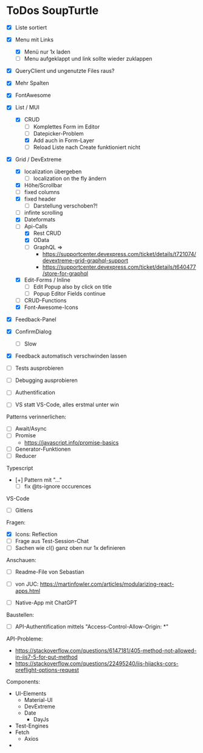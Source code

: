 # ToDos SoupTurtle

- [x] Liste sortiert
- [x] Menu mit Links
  - [x] Menü nur 1x laden
  - [ ] Menu aufgeklappt und link sollte wieder zuklappen
- [x] QueryClient und ungenutzte Files raus?
- [x] Mehr Spalten
- [x] FontAwesome
- [x] List / MUI
  - [x] CRUD
    - [ ] Komplettes Form im Editor
    - [ ] Datepicker-Problem
    - [x] Add auch in Form-Layer
    - [ ] Reload Liste nach Create funktioniert nicht
- [x] Grid / DevExtreme
  - [x] localization übergeben
    - [ ] localization on the fly ändern
  - [x] Höhe/Scrollbar
  - [ ] fixed columns
  - [x] fixed header
    - [ ] Darstellung verschoben?!
  - [ ] infinte scrolling
  - [x] Dateformats
  - [ ] Api-Calls
    - [x] Rest CRUD
    - [x] OData
    - [ ] GraphQL => 
      - https://supportcenter.devexpress.com/ticket/details/t721074/devextreme-grid-graphql-support
      - https://supportcenter.devexpress.com/ticket/details/t640477/store-for-graphql
  - [x] Edit-Forms / Inline
    - [ ] Edit Popup also by click on title
    - [ ] Popup Editor Fields continue
  - [ ] CRUD-Functions
  - [x] Font-Awesome-Icons
- [x] Feedback-Panel
- [x] ConfirmDialog
  - [ ] Slow
- [x] Feedback automatisch verschwinden lassen

- [ ] Tests ausprobieren
- [ ] Debugging ausprobieren
- [ ] Authentification

- [ ] VS statt VS-Code, alles erstmal unter win

Patterns verinnerlichen:

- [ ] Await/Async
- [ ] Promise
  - https://javascript.info/promise-basics
- [ ] Generator-Funktionen
- [ ] Reducer

Typescript
- [+] Pattern mit "..."
  - [ ] fix @ts-ignore occurences

VS-Code
- [ ] Gitlens

Fragen:
- [x] Icons: Reflection
- [ ] Frage aus Test-Session-Chat
- [ ] Sachen wie cl() ganz oben nur 1x definieren

Anschauen:
- [ ] Readme-File von Sebastian
- [ ] von JUC: https://martinfowler.com/articles/modularizing-react-apps.html

- [ ] Native-App mit ChatGPT

Baustellen:

- [ ] API-Authentification mittels "Access-Control-Allow-Origin: *"

API-Probleme:

- https://stackoverflow.com/questions/6147181/405-method-not-allowed-in-iis7-5-for-put-method
- https://stackoverflow.com/questions/22495240/iis-hijacks-cors-preflight-options-request

Components:

- UI-Elements
  - Material-UI
  - DevExtreme
  - Date
    - DayJs
- Test-Engines
- Fetch
  - Axios
- 